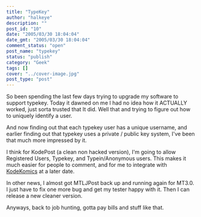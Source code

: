```yaml
---
title: "TypeKey"
author: "halkeye"
description: ""
post_id: "10"
date: "2005/03/30 18:04:04"
date_gmt: "2005/03/30 18:04:04"
comment_status: "open"
post_name: "typekey"
status: "publish"
category: "Geek"
tags: []
cover: "../cover-image.jpg"
post_type: "post"
---
```


So been spending the last few days trying to upgrade my software to support typekey. Today it dawned on me I had no idea how it ACTUALLY worked, just sorta trusted that It did. Well that and trying to figure out how to uniquely identify a user.

And now finding out that each typekey user has a unique username, and earlier finding out that typekey uses a private / public key system, I've been that much more impressed by it.

I think for KodePost (a clean non hacked version), I'm going to allow Registered Users, Typekey, and Typein/Anonymous users. This makes it much easier for people to comment, and for me to integrate with [KodeKomics](http://www.kodekomics.com) at a later date.

In other news, I almost got MTLJPost back up and running again for MT3.0. I just have to fix one more bug and get my tester happy with it. Then I can release a new cleaner version.

Anyways, back to job hunting, gotta pay bills and stuff like that.